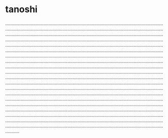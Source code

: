 # tanoshi

...........................................................................................................................................................................................................................................................................................................................................................................................................................................................................................................................................................................................................................................................................................................................................................................................................................................................................................................................................................................................................................................................................................................................................................................................................................................................................................................................................................................................................................................................................................................................................................................................................................................................................................................................................................................................................................................................................................................................................................................................................................................................................................................................................................................................................................................................................................................................................................................................................................................................................................................................................................................................